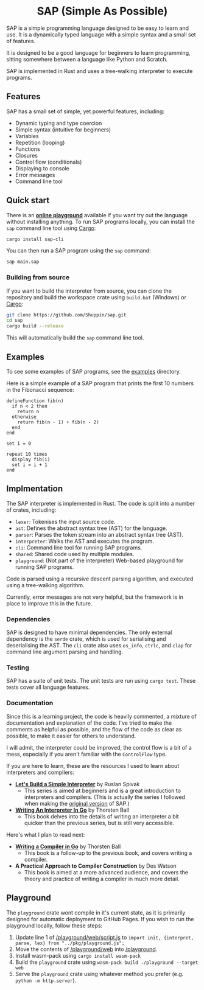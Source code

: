 <h1 align="center">
  SAP (Simple As Possible)
</h1>

SAP is a simple programming language designed to be easy to learn and use. It is a dynamically typed language with a simple syntax and a small set of features.

It is designed to be a good language for beginners to learn programming, sitting somewhere between a language like Python and Scratch.

SAP is implemented in Rust and uses a tree-walking interpreter to execute programs.

## Features

SAP has a small set of simple, yet powerful features, including:

- Dynamic typing and type coercion
- Simple syntax (intuitive for beginners)
- Variables
- Repetition (looping)
- Functions
- Closures
- Control flow (conditionals)
- Displaying to console
- Error messages
- Command line tool

## Quick start

There is an [**online playground**](https://shuppin.github.io/sap/) available if you want try out the language without installing anything. To run SAP programs locally, you can install the `sap` command line tool using [Cargo]:

```sh
cargo install sap-cli
```

You can then run a SAP program using the `sap` command:

```sh
sap main.sap
```

### Building from source

If you want to build the interpreter from source, you can clone the repository and build the workspace crate using `build.bat` (Windows) or [Cargo]:

```sh
git clone https://github.com/Shuppin/sap.git
cd sap
cargo build --release
```

This will automatically build the `sap` command line tool.

## Examples

To see some examples of SAP programs, see the [examples](examples) directory.

Here is a simple example of a SAP program that prints the first 10 numbers in the Fibonacci sequence:

```sap
defineFunction fib(n)
  if n < 2 then
    return n
  otherwise
    return fib(n - 1) + fib(n - 2)
  end
end

set i = 0

repeat 10 times
  display fib(i)
  set i = i + 1
end
```

## Implmentation

The SAP interpreter is implemented in Rust. The code is split into a number of crates, including:

- `lexer`: Tokenises the input source code.
- `ast`: Defines the abstract syntax tree (AST) for the language.
- `parser`: Parses the token stream into an abstract syntax tree (AST).
- `interpreter`: Walks the AST and executes the program.
- `cli`: Command line tool for running SAP programs.
- `shared`: Shared code used by multiple modules.
- `playground`: (Not part of the interpreter) Web-based playground for running SAP programs.

Code is parsed using a recursive descent parsing algorithm, and executed using a tree-walking algorithm.

Currently, error messages are not very helpful, but the framework is in place to improve this in the future.

### Dependencies

SAP is designed to have minimal dependencies. The only external dependency is the `serde` crate, which is used for serialising and deserialising the AST. The `cli` crate also uses `os_info`, `ctrlc`, and `clap` for command line argument parsing and handling.

### Testing

SAP has a suite of unit tests. The unit tests are run using `cargo test`. These tests cover all language features.

### Documentation

Since this is a learning project, the code is heavily commented, a mixture of documentation and explanation of the code. I've tried to make the comments as helpful as possible, and the flow of the code as clear as possible, to make it easier for others to understand.

I will admit, the interpreter could be improved, the control flow is a bit of a mess, especially if you aren't familiar with the `ControlFlow` type.

If you are here to learn, these are the resources I used to learn about interpreters and compilers:

- [**Let's Build a Simple Interpreter**](https://ruslanspivak.com/lsbasi-part1/) by Ruslan Spivak
  - This series is aimed at beginners and is a great introduction to interpreters and compilers. (This is actually the series I followed when making the [original version](https://github.com/Shuppin/sap_legacy) of SAP.)
- [**Writing An Interpreter In Go**](https://interpreterbook.com/) by Thorsten Ball
  - This book delves into the details of writing an interpreter a bit quicker than the previous series, but is still very accessible.

Here's what I plan to read next:

- [**Writing a Compiler in Go**](https://compilerbook.com/) by Thorsten Ball
  - This book is a follow-up to the previous book, and covers writing a compiler.
- **A Practical Approach to Compiler Construction** by Des Watson
  - This book is aimed at a more advanced audience, and covers the theory and practice of writing a compiler in much more detail.

## Playground

The `playground` crate wont compile in it's current state, as it is primarily designed for automatic deployment to GitHub Pages. If you wish to run the playground locally, follow these steps:

1. Update line 1 of [/playground/web/script.js](playground/web/script.js) to `import init, {interpret, parse, lex} from "../pkg/playground.js";`
2. Move the contents of [/playground/web](playground/web) into [/playground](playground).
3. Install wasm-pack using `cargo install wasm-pack`
4. Build the `playground` crate using `wasm-pack build ./playground --target web`
5. Serve the `playground` crate using whatever method you prefer (e.g. `python -m http.server`).

[Cargo]: https://doc.rust-lang.org/cargo/getting-started/installation.html